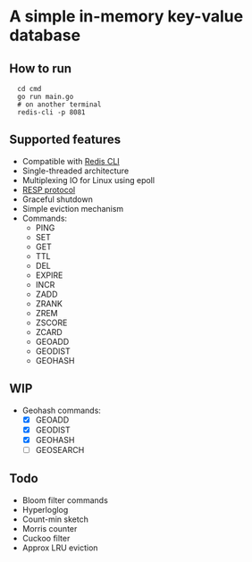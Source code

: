 # A simple in-memory key-value database

## How to run
```
  cd cmd
  go run main.go
  # on another terminal
  redis-cli -p 8081
```
## Supported features
- Compatible with [Redis CLI](https://redis.io/docs/ui/cli/)
- Single-threaded architecture
- Multiplexing IO for Linux using epoll
- [RESP protocol](https://redis.io/docs/reference/protocol-spec/)
- Graceful shutdown
- Simple eviction mechanism
- Commands:
  - PING
  - SET
  - GET
  - TTL
  - DEL
  - EXPIRE
  - INCR
  - ZADD
  - ZRANK
  - ZREM
  - ZSCORE
  - ZCARD
  - GEOADD
  - GEODIST
  - GEOHASH
## WIP
- Geohash commands: 
  - [x] GEOADD
  - [x] GEODIST
  - [x] GEOHASH
  - [ ] GEOSEARCH
## Todo
- Bloom filter commands
- Hyperloglog
- Count-min sketch
- Morris counter
- Cuckoo filter
- Approx LRU eviction